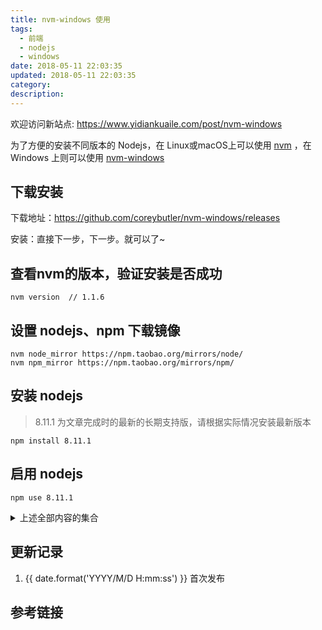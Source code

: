 ```yaml
---
title: nvm-windows 使用
tags:
  - 前端
  - nodejs
  - windows
date: 2018-05-11 22:03:35
updated: 2018-05-11 22:03:35
category:
description:
---
```


欢迎访问新站点: <https://www.yidiankuaile.com/post/nvm-windows>

为了方便的安装不同版本的 Nodejs，在 Linux或macOS上可以使用 [nvm](https://github.com/creationix/nvm) ，在 Windows 上则可以使用 [nvm-windows](https://github.com/coreybutler/nvm-windows)

<!-- more -->

## 下载安装

下载地址：https://github.com/coreybutler/nvm-windows/releases

安装：直接下一步，下一步。就可以了~

## 查看nvm的版本，验证安装是否成功

```
nvm version  // 1.1.6
```

## 设置 nodejs、npm 下载镜像

```
nvm node_mirror https://npm.taobao.org/mirrors/node/
nvm npm_mirror https://npm.taobao.org/mirrors/npm/
```

## 安装 nodejs

> 8.11.1 为文章完成时的最新的长期支持版，请根据实际情况安装最新版本

```
npm install 8.11.1
```

## 启用 nodejs

```
npm use 8.11.1
```

<details>
<summary>上述全部内容的集合</summary>

```shell
nvm version
nvm node_mirror https://npm.taobao.org/mirrors/node/
nvm npm_mirror https://npm.taobao.org/mirrors/npm/
npm install 8.11.1
npm use 8.11.1
```
</details>


## 更新记录

1. {{ date.format('YYYY/M/D H:mm:ss') }} 首次发布

## 参考链接
